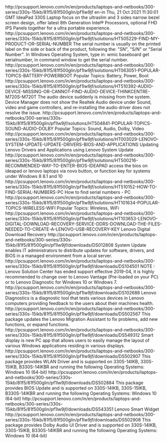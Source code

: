 <rss xmlns:a10="http://www.w3.org/2005/Atom" version="2.0" encoding="utf-8">
<channel>
<title>330S-15IKB Laptop (ideapad) - Type 81F5</title>
<link>http://pcsupport.lenovo.com/in/en/products/laptops-and-netbooks/300-series/330s-15ikb/81f5/81f500glin/pf1lw9jf</link>
<language>en-in</language>
<lastBuildDate>Thu, 21 Oct 2021 11:30:01 GMT</lastBuildDate>
<description>IdeaPad 330S Laptop focus on the ultraslim and 3 sides narrow bezel screen design, offer latest 8th Generation Intel® Processors, optional FHD IPS Panels together for a ultra portable experience.</description>
<item>
<guid/>
<link>http://pcsupport.lenovo.com/in/en/products/laptops-and-netbooks/300-series/330s-15ikb/81f5/81f500glin/pf1lw9jf/solutions/HT505229-FIND-MY-PRODUCT-OR-SERIAL-NUMBER</link>
<title>Select product family to find product or serial number</title>
<description>The serial number is usually on the printed label on the side or back of the product, following the: "SN", "S/N" or "Serial Number". In Windows Operating System, type in: wmic baseboard get serialnumber, in command window to get the serial number. </description>
</item>
<item>
<guid/>
<link>http://pcsupport.lenovo.com/in/en/products/laptops-and-netbooks/300-series/330s-15ikb/81f5/81f500glin/pf1lw9jf/solutions/HT063051-POPULAR-TOPICS-BATTERY-POWERBOOT</link>
<title>Popular Topics: Battery, Power, Boot</title>
<description>Popular Topics: Battery, Power, Boot</description>
</item>
<item>
<guid/>
<link>http://pcsupport.lenovo.com/in/en/products/laptops-and-netbooks/300-series/330s-15ikb/81f5/81f500glin/pf1lw9jf/solutions/HT510392-AUDIO-DEVICE-MISSING-OR-CANNOT-FIND-AUDIO-DEVICE-THINKCENTRE-M720S-M720T</link>
<title>Audio device missing or cannot find audio device - ThinkPad, ThinkCentre, ThinkStation</title>
<description>The audio device suddenly is missing from the system. Device Manager does not show the Realtek Audio device under Sound, video and game controllers, and re-installing the audio driver does not resolve the issue.</description>
</item>
<item>
<guid/>
<link>http://pcsupport.lenovo.com/in/en/products/laptops-and-netbooks/300-series/330s-15ikb/81f5/81f500glin/pf1lw9jf/solutions/HT504841-POPULAR-TOPICS-SOUND-AUDIO-DOLBY</link>
<title>Popular Topics: Sound, Audio, Dolby</title>
<description>Popular Topics: Sound, Audio, Dolby, Video</description>
</item>
<item>
<guid/>
<link>http://pcsupport.lenovo.com/in/en/products/laptops-and-netbooks/300-series/330s-15ikb/81f5/81f500glin/pf1lw9jf/solutions/HT003029-LENOVO-SYSTEM-UPDATE-UPDATE-DRIVERS-BIOS-AND-APPLICATIONS</link>
<title>Lenovo System Update: Update Drivers, BIOS and Applications</title>
<description>Updating Lenovo Drivers and Applications using Lenovo System Update</description>
</item>
<item>
<guid/>
<link>http://pcsupport.lenovo.com/in/en/products/laptops-and-netbooks/300-series/330s-15ikb/81f5/81f500glin/pf1lw9jf/solutions/HT500216-RECOMMENDED-WAY-TO-ENTER-BIOS-IDEAPAD</link>
<title>Recommended way to enter BIOS - ideapad</title>
<description>access the bios on ideapad or lenovo laptops via novo button, or function key for systems under Windows 8 8.1 and 10</description>
</item>
<item>
<guid/>
<link>http://pcsupport.lenovo.com/in/en/products/laptops-and-netbooks/300-series/330s-15ikb/81f5/81f500glin/pf1lw9jf/solutions/HT510152-HOW-TO-FIND-SERIAL-NUMBERS-PC</link>
<title>How to find serial numbers - PC</title>
<description>How to find serial numbers - PC</description>
</item>
<item>
<guid/>
<link>http://pcsupport.lenovo.com/in/en/products/laptops-and-netbooks/300-series/330s-15ikb/81f5/81f500glin/pf1lw9jf/solutions/HT101634-POPULAR-TOPICS-WIRELESS-WIFI</link>
<title>Popular Topics: Wireless, WiFi</title>
<description>Popular Topics: Wireless, WiFi</description>
</item>
<item>
<guid/>
<link>http://pcsupport.lenovo.com/in/en/products/laptops-and-netbooks/300-series/330s-15ikb/81f5/81f500glin/pf1lw9jf/solutions/HT103653-LENOVO-DIGITAL-DOWNLOAD-RECOVERY-SERVICE-DDRS-DOWNLOAD-THE-FILES-NEEDED-TO-CREATE-A-LENOVO-USB-RECOVERY-KEY</link>
<title>Lenovo Digital Download Recovery Service (DDRS): Download the files needed to create a Lenovo USB Recovery key</title>
<description>Lenovo Digital Download Recovery</description>
</item>
<item>
<guid/>
<link>http://pcsupport.lenovo.com/in/en/products/laptops-and-netbooks/300-series/330s-15ikb/81f5/81f500glin/pf1lw9jf/downloads/DS012808</link>
<title>Lenovo System Update for Windows 11, 10 & 7 (32-bit, 64-bit) - Desktop, Notebook, Workstation</title>
<description>System Update enables IT administrators to distribute updates for software, drivers, and BIOS in a managed environment from a local server.</description>
</item>
<item>
<guid/>
<link>http://pcsupport.lenovo.com/in/en/products/laptops-and-netbooks/300-series/330s-15ikb/81f5/81f500glin/pf1lw9jf/downloads/DS104501</link>
<title>Lenovo Solution Center for Windows 7 (64-bit) - Desktops, Notebooks, Workstations</title>
<description>NOTE : Lenovo Solution Center has ended support effective 2019-04, it is highly recommended to change over to Lenovo Vantage (Pre-loaded on your PC) or to Lenovo Diagnostic for Windows 10 or Windows 7.</description>
</item>
<item>
<guid/>
<link>http://pcsupport.lenovo.com/in/en/products/laptops-and-netbooks/300-series/330s-15ikb/81f5/81f500glin/pf1lw9jf/downloads/DS102688</link>
<title>Lenovo Diagnostics for Windows 11 (64-bit), 10 (64-bit) - Desktops, Notebooks, Workstations</title>
<description>Lenovo Diagnostics is a diagnostic tool that tests various devices in Lenovo computers providing feedback to the users about their machines health.</description>
</item>
<item>
<guid/>
<link>http://pcsupport.lenovo.com/in/en/products/laptops-and-netbooks/300-series/330s-15ikb/81f5/81f500glin/pf1lw9jf/downloads/DS502567</link>
<title>Lenovo Migration Assistant for Windows 10, 7 (32-bit, 64-bit) - Laptops, Desktops, Workstations</title>
<description>This package updates the Lenovo Migration Assistant to fix problems, add new functions, or expand functions.</description>
</item>
<item>
<guid/>
<link>http://pcsupport.lenovo.com/in/en/products/laptops-and-netbooks/300-series/330s-15ikb/81f5/81f500glin/pf1lw9jf/downloads/DS549312</link>
<title>Lenovo Smart Display Applications for Windows 10 (32-bit, 64-bit) - Desktop, Notebook</title>
<description>Smart display is new PC app that allows users to easily manage the layout of various Windows applications residing in various displays. </description>
</item>
<item>
<guid/>
<link>http://pcsupport.lenovo.com/in/en/products/laptops-and-netbooks/300-series/330s-15ikb/81f5/81f500glin/pf1lw9jf/downloads/DS502907</link>
<title>WLAN Driver for Windows 10 (64-bit) - 330S-14IKB, 330S-15IKB, B330S-14IKBR</title>
<description>This package provides WLAN Driver and is supported on 330S-14IKB, 330S-15IKB, B330S-14IKBR and running the following Operating Systems: Windows 10 (64-bit)</description>
</item>
<item>
<guid/>
<link>http://pcsupport.lenovo.com/in/en/products/laptops-and-netbooks/300-series/330s-15ikb/81f5/81f500glin/pf1lw9jf/downloads/DS502884</link>
<title>BIOS Update for Windows 10 (64-bit) - 330S-14IKB, 330S-15IKB, B330S-14IKBR</title>
<description>This package provides BIOS Update and is supported on 330S-14IKB, 330S-15IKB, B330S-14IKBR and running the following Operating Systems: Windows 10 (64-bit)</description>
</item>
<item>
<guid/>
<link>http://pcsupport.lenovo.com/in/en/products/laptops-and-netbooks/300-series/330s-15ikb/81f5/81f500glin/pf1lw9jf/downloads/DS543351</link>
<title>Lenovo Smart Widget</title>
<description>Lenovo Smart Widget</description>
</item>
<item>
<guid/>
<link>http://pcsupport.lenovo.com/in/en/products/laptops-and-netbooks/300-series/330s-15ikb/81f5/81f500glin/pf1lw9jf/downloads/DS502908</link>
<title>Dolby Audio UI Driver for Windows 10 (64-bit) - 330S-14IKB, 330S-15IKB, B330S-14IKBR</title>
<description>This package provides Dolby Audio UI Driver and is supported on 330S-14IKB, 330S-15IKB, B330S-14IKBR and running the following Operating Systems: Windows 10 (64-bit)</description>
</item>
</channel>
</rss>
